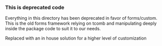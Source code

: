 ### This is deprecated code

Everything in this directory has been deprecated in favor of forms/custom. This is the old forms framework relying on tcomb and manipulating deeply inside the package code to suit it to our needs.

Replaced with an in house solution for a higher level of customization